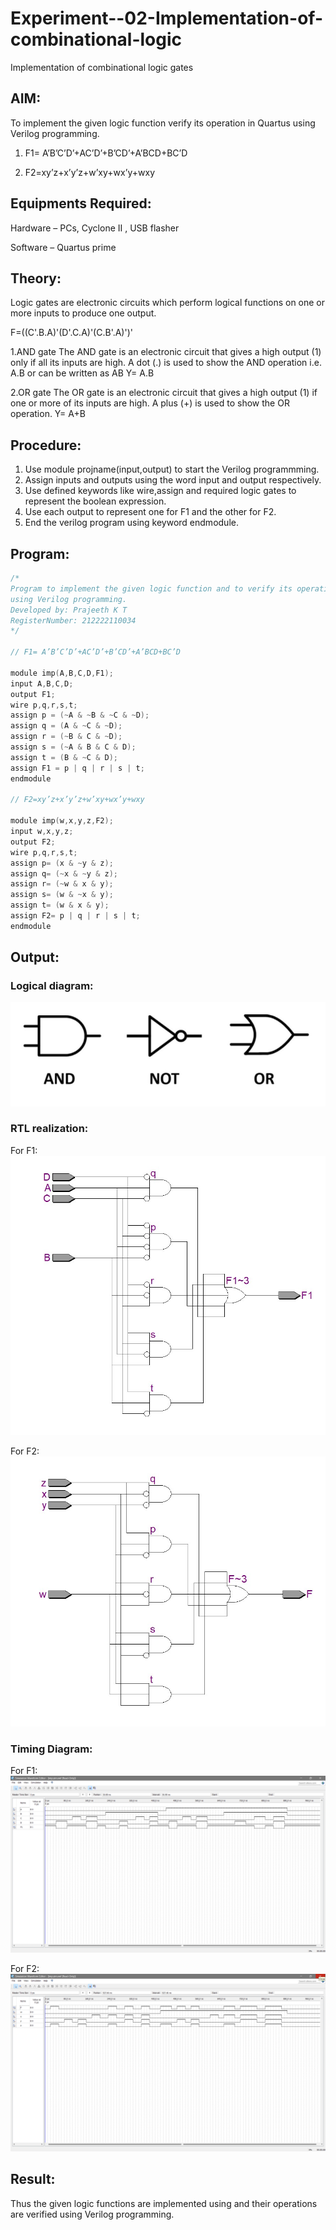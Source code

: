 # Experiment--02-Implementation-of-combinational-logic
Implementation of combinational logic gates
 
## AIM:
To implement the given logic function verify its operation in Quartus using Verilog programming.

1. F1= A’B’C’D’+AC’D’+B’CD’+A’BCD+BC’D

2. F2=xy’z+x’y’z+w’xy+wx’y+wxy

## Equipments Required:
Hardware – PCs, Cyclone II , USB flasher

Software – Quartus prime


## Theory:

Logic gates are electronic circuits which perform logical functions on one or more inputs to produce one output.

F=((C'.B.A)'(D'.C.A)'(C.B'.A)')'

1.AND gate The AND gate is an electronic circuit that gives a high output (1) only if all its inputs are high. A dot (.) is used to show the AND operation i.e. A.B or can be written as AB Y= A.B

2.OR gate The OR gate is an electronic circuit that gives a high output (1) if one or more of its inputs are high. A plus (+) is used to show the OR operation. Y= A+B

## Procedure:
1. Use module projname(input,output) to start the Verilog programmming.
2. Assign inputs and outputs using the word input and output respectively.
3. Use defined keywords like wire,assign and required logic gates to represent the boolean expression.
4. Use each output to represent one for F1 and the other for F2.
5. End the verilog program using keyword endmodule.

## Program:
```c
/*
Program to implement the given logic function and to verify its operations in quartus
using Verilog programming.
Developed by: Prajeeth K T
RegisterNumber: 212222110034
*/

// F1= A’B’C’D’+AC’D’+B’CD’+A’BCD+BC’D

module imp(A,B,C,D,F1);
input A,B,C,D;
output F1;
wire p,q,r,s,t;
assign p = (~A & ~B & ~C & ~D);
assign q = (A & ~C & ~D);
assign r = (~B & C & ~D);
assign s = (~A & B & C & D);
assign t = (B & ~C & D);
assign F1 = p | q | r | s | t;
endmodule

// F2=xy’z+x’y’z+w’xy+wx’y+wxy

module imp(w,x,y,z,F2);
input w,x,y,z;
output F2;
wire p,q,r,s,t;
assign p= (x & ~y & z);
assign q= (~x & ~y & z);
assign r= (~w & x & y);
assign s= (w & ~x & y);
assign t= (w & x & y);
assign F2= p | q | r | s | t;
endmodule
```
## Output:

### Logical diagram:
![logic](/outputs/ld.jpg)

### RTL realization:

For F1:
![f1](/outputs/rtlf1.jpg)

For F2:
![f2](/outputs/rtlf2.jpg)

### Timing Diagram:

For F1:
![f1](/outputs/tdf1.png)

For F2:
![f2](/outputs/tdf2.png)

## Result:
Thus the given logic functions are implemented using  and their operations are verified using Verilog programming.